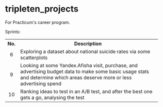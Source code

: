 # tripleten_projects
For Practicum's career program.

Sprints:
<table>
  <tr> <th>No.</th> <th>Description</th> </tr>
  <tr> <td align="center">6</td> <td>Exploring a dataset about national suicide rates via some scatterplots</td> </tr>
  <tr> <td align="center">9</td> <td>Looking at some Yandex.Afisha visit, purchase, and advertising budget data to make some basic usage stats and determine which areas deserve more or less advertising spend</td> </tr>
  <tr> <td align="center">10</td> <td>Ranking ideas to test in an A/B test, and after the best one gets a go, analysing the test</td> </tr>
</table>
